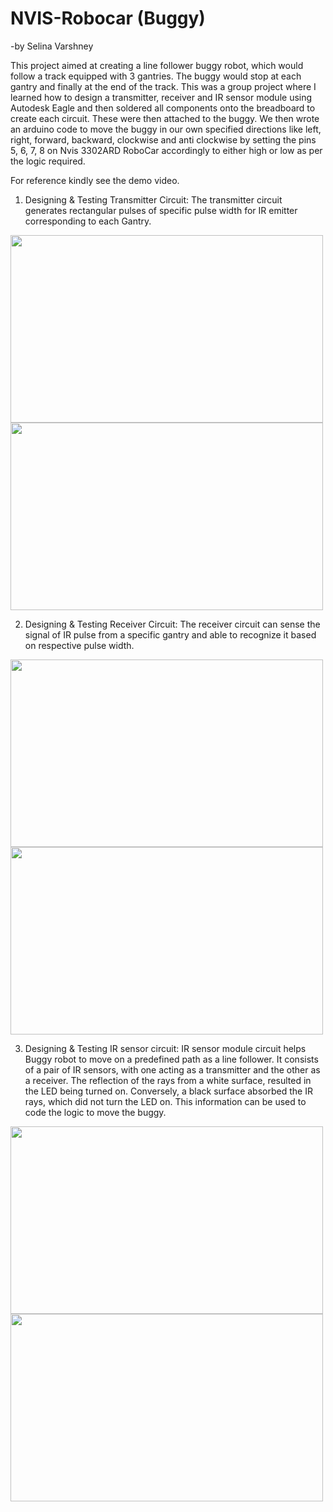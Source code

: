 # NVIS-Robocar (Buggy)
-by Selina Varshney

This project aimed at creating a line follower buggy robot, which would follow a track equipped with 3 gantries. The buggy would stop at each gantry and finally at the end of the track. This was a group project where I learned how to design a transmitter, receiver and IR sensor module using Autodesk Eagle and then soldered all components onto the breadboard to create each circuit. These were then attached to the buggy. We then wrote an arduino code to move the buggy in our own specified directions  like left, right, forward, backward, clockwise and anti clockwise by setting the pins 5, 6, 7, 8 on Nvis 3302ARD RoboCar accordingly to either high or low as per the logic required. 

For reference kindly see the demo video.

1. Designing & Testing Transmitter Circuit:
   The transmitter circuit generates rectangular pulses of specific pulse width for IR emitter corresponding to each Gantry.
<div>
   <image src="https://github.com/user-attachments/assets/ff5568f4-63a8-46e2-8d59-09bb42695fbd" width=500 height=300>  <image src="https://github.com/user-attachments/assets/54ebc53c-f731-459a-b414-757340933a74" width=500 height=300>
   </div>

2. Designing & Testing Receiver Circuit:
The receiver circuit can sense the signal of IR pulse from a specific gantry and able to recognize it based on respective pulse width.
<div>
   <image src="https://github.com/user-attachments/assets/bc4a1f57-596f-42bc-b9a2-d16f4f84116b" width=500 height=300>  <image src="https://github.com/user-attachments/assets/292fe5d8-db06-43e1-8968-86afafc8a732" width=500 height=300>
   </div>


3. Designing & Testing IR sensor circuit:
IR sensor module circuit helps Buggy robot to move on a predefined path as a line follower. It consists of a pair of IR sensors, with one acting
as a transmitter and the other as a receiver. The reflection of the rays from a white surface, resulted in the LED being turned on. Conversely, a black surface absorbed the IR rays, which did not turn the LED on. This information can be used to code the logic to move the buggy.
<div>
   <image src="https://github.com/user-attachments/assets/981af4c0-b28f-486f-b214-762bf4a1847c" width=500 height=300>  <image src="https://github.com/user-attachments/assets/2344bfb2-4a3e-4b9c-843d-a4fca5d97289" width=500 height=300>
   </div>



